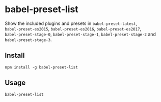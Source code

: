 # babel-preset-list

Show the included plugins and presets in `babel-preset-latest`,  
`babel-preset-es2015`, `babel-preset-es2016`, `babel-preset-es2017`,  
`babel-preset-stage-0`, `babel-preset-stage-1`, `babel-preset-stage-2` and `babel-preset-stage-3`.

## Install
```
npm install -g babel-preset-list
```

## Usage
```
babel-preset-list
```

